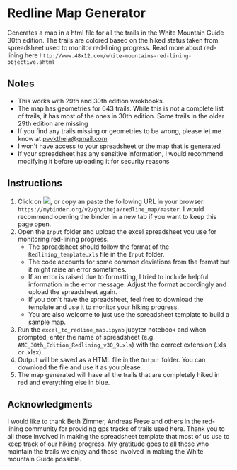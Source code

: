 # Redline Map Generator


Generates a map in a html file for all the trails in the White Mountain Guide 30th edition. The trails are colored based on the hiked status taken from spreadsheet used to monitor red-lining progress. Read more about red-lining here `http://www.48x12.com/white-mountains-red-lining-objective.shtml`


## Notes
* This works with 29th and 30th edition wrokbooks.
* The map has geometries for 643 trails. While this is not a complete list of trails, it has most of the ones in 30th edition. Some trails in the older 29th edition are missing
* If you find any trails missing or geometries to be wrong, please let me know at pvvktheja@gmail.com
* I won't have access to your spreadsheet or the map that is generated
* If your spreadsheet has any sensitive information, I would recommend modifying it before uploading it for security reasons

## Instructions
1. Click on <a href="https://mybinder.org/v2/gh/theja/redline_map/master"><img src="http://mybinder.org/badge_logo.svg"></a>, or copy an paste the following URL in your browser:
`https://mybinder.org/v2/gh/theja/redline_map/master`. I would recommend opening the binder in a new tab if you want to keep this page open.
2. Open the `Input` folder and upload the excel spreadsheet you use for monitoring red-lining progress.
    * The spreadsheet should follow the format of the `Redlining_template.xls` file in the `Input` folder.
    * The code accounts for some common deviations from the format but it might raise an error sometimes.
    * If an error is raised due to formatting, I tried to include helpful information in the error message. Adjust the format accordingly and upload the spreadsheet again.
    * If you don't have the spreadsheet, feel free to download the template and use it to monitor your hiking progress.
    * You are also welcome to just use the spreadsheet template to build a sample map.
3. Run the `excel_to_redline_map.ipynb` jupyter notebook and when prompted, enter the name of spreadsheet (e.g. `AMC_30th_Edition_Redlining_v30_9.xls`) with the correct extension (.xls or .xlsx).
4. Output will be saved as a HTML file in the `Output` folder. You can download the file and use it as you please.
5. The map generated will have all the trails that are completely hiked in red and everything else in blue.

## Acknowledgments
I would like to thank Beth Zimmer, Andreas Frese and others in the red-lining community for providing gps tracks of trails used here. Thank you to all those involved in making the spreadsheet template that most of us use to keep track of our hiking progress. My gratitude goes to all those who maintain the trails we enjoy and those involved in making the White mountain Guide possible.

